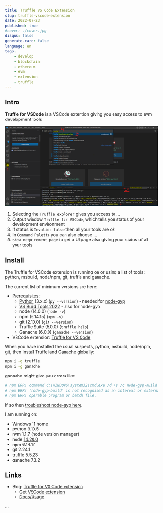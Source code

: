 ```yaml
---
title: Truffle VS Code Extension
slug: truffle-vscode-extension
date: 2022-07-23
published: true
#cover: ./cover.jpg
disqus: false
generate-card: false
language: en
tags:
    - develop
    - blockchain
    - ethereum
    - evm
    - extension
    - truffle
---
```


## Intro

**Truffle for VSCode** is a VSCode extention giving you easy access to evm development tools

![truffle-vscode-extension](./truffle-vscode-extension.png)

1. Selecting the `Truffle explorer` gives you access to ...
2. Output window `Truffle for VSCode`, which tells you status of your development environment
3. If status is `Invalid: false` then all your tools are ok
4. In `Command Palette` you can also choose ...
5. `Show Requirement page` to get a UI page also giving your status of all your tools

## Install

The Truffle for VSCode extension is running on or using a list of tools:  
python, msbuild, node/npm, git, truffle and ganache.  

The current list of minimum versions are here:

* [Prerequisites](https://trufflesuite.com/docs/vscode-ext/installation-guide/):
    * [Python](https://www.python.org/downloads/) (3.x.x) (`py --version`) - needed for [node-gyp](./node-gyp-install) 
    * [VS Build Tools 2022](https://visualstudio.microsoft.com/thank-you-downloading-visual-studio/?sku=BuildTools&WT.mc_id=dotnet-50103-juyoo&ocid=AID3035186) - also for node-gyp
    * node (14.0.0) (`node -v`)
    * npm (6.14.15) (`npm -v`)
    * git (2.10.0) (`git --version`)
    * Truffle Suite (5.0.0) (`truffle help`)
    * Ganache (6.0.0) (`ganache --version`)
* VSCode extension: [Truffle for VS Code](https://marketplace.visualstudio.com/items?itemName=trufflesuite-csi.truffle-vscode)

When you have installed the usual suspects, python, msbuild, node/npm, git, 
then install Truffel and Ganache globally:

```bash
npm i -g truffle
npm i -g ganache
```

ganache might give you errors like:
```bash
# npm ERR! command C:\WINDOWS\system32\cmd.exe /d /s /c node-gyp-build
# npm ERR! 'node-gyp-build' is not recognized as an internal or external command,
# npm ERR! operable program or batch file.
```
If so then [troubleshoot node-gyp here](./node-gyp-install).

I am running on:

* Windows 11 home
* python 3.10.5
* nvm 1.1.7 (node version manager)
* node [14.20.0](https://nodejs.org/en/download/releases/)
* npm 6.14.17
* git 2.24.1
* truffle 5.5.23
* ganache 7.3.2

## Links

* Blog: [Truffle for VS Code extension](https://trufflesuite.com/blog/build-on-web3-with-truffle-vs-code-extension/)
    * Get [VSCode extension](https://marketplace.visualstudio.com/items?itemName=trufflesuite-csi.truffle-vscode)
    * [Docs/Usage](https://trufflesuite.com/docs/vscode-ext/)

...
